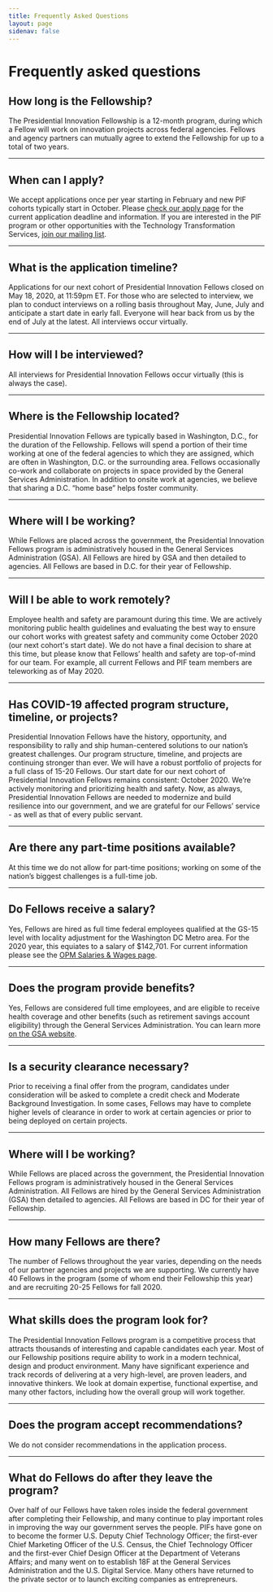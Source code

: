 ```yaml
---
title: Frequently Asked Questions
layout: page
sidenav: false
---
```


# Frequently asked questions

## How long is the Fellowship?

The Presidential Innovation Fellowship is a 12-month program, during which a Fellow will work on innovation projects across federal agencies. Fellows and agency partners can mutually agree to extend the Fellowship for up to a total of two years.

---

## When can I apply?

We accept applications once per year starting in February and new PIF cohorts typically start in October. Please [check our apply page](https://apply.pif.gov) for the current application deadline and information. If you are interested in the PIF program or other opportunities with the Technology Transformation Services, [join our mailing list](https://public.govdelivery.com/accounts/USGSATTS/subscriber/new?topic_id=USGSATTS_4).

---

## What is the application timeline?

Applications for our next cohort of Presidential Innovation Fellows closed on May 18, 2020, at 11:59pm ET. For those who are selected to interview, we plan to conduct interviews on a rolling basis throughout May, June, July and anticipate a start date in early fall. Everyone will hear back from us by the end of July at the latest. All interviews occur virtually.

---

## How will I be interviewed?

All interviews for Presidential Innovation Fellows occur virtually (this is always the case).

---

## Where is the Fellowship located?

Presidential Innovation Fellows are typically based in Washington, D.C., for the duration of the Fellowship. Fellows will spend a portion of their time working at one of the federal agencies to which they are assigned, which are often in Washington, D.C. or the surrounding area. Fellows occasionally co-work and collaborate on projects in space provided by the General Services Administration. In addition to onsite work at agencies, we believe that sharing a D.C. “home base” helps foster community.

---

## Where will I be working?

While Fellows are placed across the government, the Presidential Innovation Fellows program is administratively housed in the General Services Administration (GSA). All Fellows are hired by GSA and then detailed to agencies. All Fellows are based in D.C. for their year of Fellowship.

---

## Will I be able to work remotely?

Employee health and safety are paramount during this time. We are actively monitoring public health guidelines and evaluating the best way to ensure our cohort works with greatest safety and community come October 2020 (our next cohort's start date). We do not have a final decision to share at this time, but please know that Fellows’ health and safety are top-of-mind for our team. For example, all current Fellows and PIF team members are teleworking as of May 2020.

---

## Has COVID-19 affected program structure, timeline, or projects?

Presidential Innovation Fellows have the history, opportunity, and responsibility to rally and ship human-centered solutions to our nation’s greatest challenges. Our program structure, timeline, and projects are continuing stronger than ever. We will have a robust portfolio of projects for a full class of 15-20 Fellows. Our start date for our next cohort of Presidential Innovation Fellows remains consistent: October 2020. We’re actively monitoring and prioritizing health and safety. Now, as always, Presidential Innovation Fellows are needed to modernize and build resilience into our government, and we are grateful for our Fellows’ service - as well as that of every public servant.

---

## Are there any part-time positions available?

At this time we do not allow for part-time positions; working on some of the nation’s biggest challenges is a full-time job.

---

## Do Fellows receive a salary?

Yes, Fellows are hired as full time federal employees qualified at the GS-15 level with locality adjustment for the Washington DC Metro area.  For the 2020 year, this equiates to a salary of $142,701.  For current information please see the [OPM Salaries & Wages page](https://www.opm.gov/policy-data-oversight/pay-leave/salaries-wages/).

---

## Does the program provide benefits?

Yes, Fellows are considered full time employees, and are eligible to receive health coverage and other benefits (such as retirement savings account eligibility) through the General Services Administration. You can learn more [on the GSA website](http://www.gsa.gov/portal/content/105121).

---

## Is a security clearance necessary?

Prior to receiving a final offer from the program, candidates under consideration will be asked to complete a credit check and Moderate Background Investigation. In some cases, Fellows may have to complete higher levels of clearance in order to work at certain agencies or prior to being deployed on certain projects.

---

## Where will I be working?

While Fellows are placed across the government, the Presidential Innovation Fellows program is administratively housed in the General Services Administration. All Fellows are hired by the General Services Administration (GSA) then detailed to agencies. All Fellows are based in DC for their year of Fellowship.

---

## How many Fellows are there?

The number of Fellows throughout the year varies, depending on the needs of our partner agencies and projects we are supporting. We currently have 40 Fellows in the program (some of whom end their Fellowship this year) and are recruiting 20-25 Fellows for fall 2020.

---

## What skills does the program look for?

The Presidential Innovation Fellows program is a competitive process that attracts thousands of interesting and capable candidates each year. Most of our Fellowship positions require ability to work in a modern technical, design and product environment. Many have significant experience and track records of delivering at a very high-level, are proven leaders, and innovative thinkers. We look at domain expertise, functional expertise, and many other factors, including how the overall group will work together.

---

## Does the program accept recommendations?

We do not consider recommendations in the application process.

---

## What do Fellows do after they leave the program?

Over half of our Fellows have taken roles inside the federal government after completing their Fellowship, and many continue to play important roles in improving the way our government serves the people. PIFs have gone on to become the former U.S. Deputy Chief Technology Officer; the first-ever Chief Marketing Officer of the U.S. Census, the Chief Technology Officer and the first-ever Chief Design Officer at the Department of Veterans Affairs; and many went on to establish 18F at the General Services Administration and the U.S. Digital Service. Many others have returned to the private sector or to launch exciting companies as entrepreneurs.

